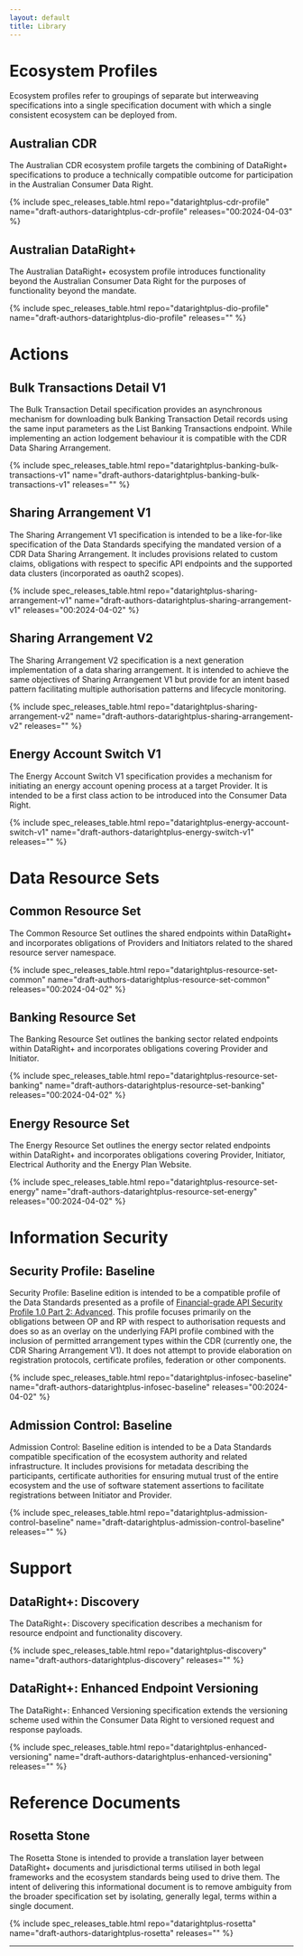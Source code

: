 ```yaml
---
layout: default
title: Library
---
```


# Ecosystem Profiles

Ecosystem profiles refer to groupings of separate but interweaving specifications into a single specification document with which a single consistent ecosystem can be deployed from.

## Australian CDR

The Australian CDR ecosystem profile targets the combining of DataRight+ specifications to produce a technically compatible outcome for participation in the Australian Consumer Data Right.

{% include spec_releases_table.html repo="datarightplus-cdr-profile" name="draft-authors-datarightplus-cdr-profile" releases="00:2024-04-03" %}

## Australian DataRight+

The Australian DataRight+ ecosystem profile introduces functionality beyond the Australian Consumer Data Right for the purposes of functionality beyond the mandate.

{% include spec_releases_table.html repo="datarightplus-dio-profile" name="draft-authors-datarightplus-dio-profile" releases="" %}

# Actions

## Bulk Transactions Detail V1

The Bulk Transaction Detail specification provides an asynchronous mechanism for downloading bulk Banking Transaction Detail records using the same input parameters as the List Banking Transactions endpoint. While implementing an action lodgement behaviour it is compatible with the CDR Data Sharing Arrangement.

{% include spec_releases_table.html repo="datarightplus-banking-bulk-transactions-v1" name="draft-authors-datarightplus-banking-bulk-transactions-v1" releases="" %}

## Sharing Arrangement V1

The Sharing Arrangement V1 specification is intended to be a like-for-like specification of the Data Standards specifying the mandated version of a CDR Data Sharing Arrangement. It includes provisions related to custom claims, obligations with respect to specific API endpoints and the supported data clusters (incorporated as oauth2 scopes).

{% include spec_releases_table.html repo="datarightplus-sharing-arrangement-v1" name="draft-authors-datarightplus-sharing-arrangement-v1" releases="00:2024-04-02" %}

## Sharing Arrangement V2

The Sharing Arrangement V2 specification is a next generation implementation of a data sharing arrangement. It is intended to achieve the same  objectives of Sharing Arrangement V1 but provide for an intent based pattern facilitating multiple authorisation patterns and lifecycle monitoring. 

{% include spec_releases_table.html repo="datarightplus-sharing-arrangement-v2" name="draft-authors-datarightplus-sharing-arrangement-v2" releases="" %}

## Energy Account Switch V1

The Energy Account Switch V1 specification provides a mechanism for initiating an energy account opening process at a target Provider. It is intended to be a first class action to be introduced into the Consumer Data Right.

{% include spec_releases_table.html repo="datarightplus-energy-account-switch-v1" name="draft-authors-datarightplus-energy-switch-v1" releases="" %}

# Data Resource Sets

## Common Resource Set

The Common Resource Set outlines the shared endpoints within DataRight+ and incorporates obligations of Providers and Initiators related to the shared resource server namespace.

{% include spec_releases_table.html repo="datarightplus-resource-set-common" name="draft-authors-datarightplus-resource-set-common" releases="00:2024-04-02" %}

## Banking Resource Set

The Banking Resource Set outlines the banking sector related endpoints within DataRight+ and incorporates obligations covering Provider and Initiator.

{% include spec_releases_table.html repo="datarightplus-resource-set-banking" name="draft-authors-datarightplus-resource-set-banking" releases="00:2024-04-02" %}

## Energy Resource Set

The Energy Resource Set outlines the energy sector related endpoints within DataRight+ and incorporates obligations covering Provider, Initiator, Electrical Authority and the Energy Plan Website.

{% include spec_releases_table.html repo="datarightplus-resource-set-energy" name="draft-authors-datarightplus-resource-set-energy" releases="00:2024-04-02" %}

# Information Security

## Security Profile: Baseline

Security Profile: Baseline edition is intended to be a compatible profile of the Data Standards presented as a profile of [Financial-grade API Security Profile 1.0 Part 2: Advanced]. This profile focuses primarily on the obligations between OP and RP with respect to authorisation requests and does so as an overlay on the underlying FAPI profile combined with the inclusion of permitted arrangement types within the CDR (currently one, the CDR Sharing Arrangement V1). It does not attempt to provide elaboration on registration protocols, certificate profiles, federation or other components.

{% include spec_releases_table.html repo="datarightplus-infosec-baseline" name="draft-authors-datarightplus-infosec-baseline" releases="00:2024-04-02" %}

## Admission Control: Baseline

Admission Control: Baseline edition is intended to be a Data Standards compatible specification of the ecosystem authority and related infrastructure. It includes provisions for metadata describing the participants, certificate authorities for ensuring mutual trust of the entire ecosystem and the use of software statement assertions to facilitate registrations between Initiator and Provider.

{% include spec_releases_table.html repo="datarightplus-admission-control-baseline" name="draft-datarightplus-admission-control-baseline" releases="" %}

# Support

## DataRight+: Discovery

The DataRight+: Discovery specification describes a mechanism for resource endpoint and functionality discovery.

{% include spec_releases_table.html repo="datarightplus-discovery" name="draft-authors-datarightplus-discovery" releases="" %}

## DataRight+: Enhanced Endpoint Versioning

The DataRight+: Enhanced Versioning specification extends the versioning scheme used within the Consumer Data Right to versioned request and response payloads.

{% include spec_releases_table.html repo="datarightplus-enhanced-versioning" name="draft-authors-datarightplus-enhanced-versioning" releases="" %}

# Reference Documents

## Rosetta Stone

The Rosetta Stone is intended to provide a translation layer between DataRight+ documents and jurisdictional terms utilised in both legal frameworks and the ecosystem standards being used to drive them. The intent of delivering this informational document is to remove ambiguity from the broader specification set by isolating, generally legal, terms within a single document.

{% include spec_releases_table.html repo="datarightplus-rosetta" name="draft-authors-datarightplus-rosetta" releases="" %}

---

[Financial-grade API Security Profile 1.0 Part 2: Advanced]: https://openid.net/specs/openid-financial-api-part-2-1_0.html
[<i class="fa fa-github"></i> GitHub]: https://github.com/